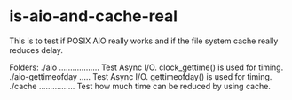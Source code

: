 is-aio-and-cache-real
=====================

This is to test if POSIX AIO really works and if the file system 
cache really reduces delay.


Folders:
./aio .................. Test Async I/O. clock_gettime() is used 
                         for timing.
./aio-gettimeofday ..... Test Async I/O. gettimeofday() is used
                         for timing.
./cache ................ Test how much time can be reduced by using
                         cache.

